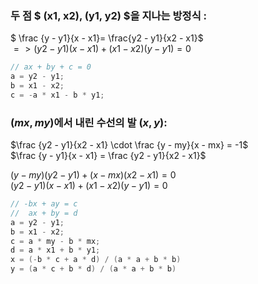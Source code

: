 ### 두 점 $ (x1, x2), (y1, y2) $을 지나는 방정식 :   

$ \frac {y - y1}{x - x1}= \frac{y2 - y1}{x2 - x1}$   
$=> (y2 - y1)(x-x1) + (x1 - x2)(y-y1) = 0$   


```cpp
// ax + by + c = 0
a = y2 - y1;
b = x1 - x2;
c = -a * x1 - b * y1;
```

### $(mx, my)$에서 내린 수선의 발 $(x, y)$:

$\frac {y2 - y1}{x2 - x1} \cdot \frac {y - my}{x - mx} = -1$   
$\frac {y - y1}{x - x1} = \frac {y2 - y1}{x2 - x1}$   



$(y - my)(y2 - y1) + (x - mx)(x2 - x1) = 0$   
$(y2 - y1)(x - x1) + (x1 - x2)(y - y1) = 0$   

```cpp
// -bx + ay = c
//  ax + by = d
a = y2 - y1;
b = x1 - x2;
c = a * my - b * mx;
d = a * x1 + b * y1;
x = (-b * c + a * d) / (a * a + b * b)
y = (a * c + b * d) / (a * a + b * b)
```
